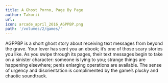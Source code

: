 ```yaml
---
title: A Ghost Porno, Page By Page
author: Takorii
url: 
icon: arcade_april_2016_AGPPBP.png
path: '/volumes/2/games/'
---
```

AGPPBP is a short ghost story about receiving text messages from
beyond the grave. Your lover has sent you an ebook; it’s one of
those scary stories you like. As you swipe through its pages,
their text messages begin to take on a sinister character:
someone is lying to you; strange things are happening elsewhere;
penis enlarging operations are available. The sense of urgency
and disorientation is complimented by the game’s plucky and
chaotic soundtrack.